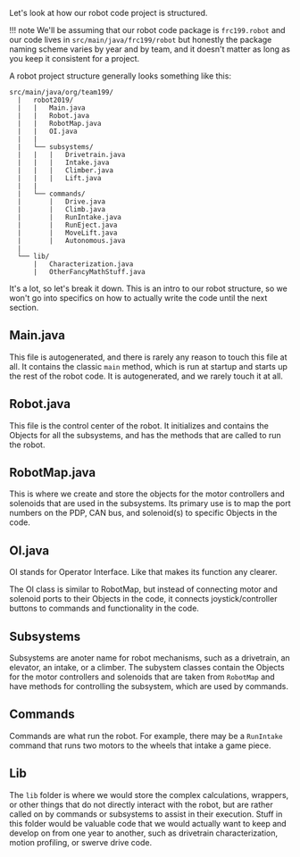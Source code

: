 Let's look at how our robot code project is structured.

!!! note
    We'll be assuming that our robot code package is `frc199.robot` and our code lives in `src/main/java/frc199/robot` but honestly the package naming scheme varies by year and by team, and it doesn't matter as long as you keep it consistent for a project.

A robot project structure generally looks something like this:
```
src/main/java/org/team199/
  |   robot2019/
  |   |   Main.java
  |   |   Robot.java
  |   |   RobotMap.java
  |   |   OI.java
  |   |
  |   └── subsystems/
  |   |   |   Drivetrain.java
  |   |   |   Intake.java
  |   |   |   Climber.java
  |   |   |   Lift.java
  |   |
  |   └── commands/
  |       |   Drive.java
  |       |   Climb.java
  |       |   RunIntake.java
  |       |   RunEject.java
  |       |   MoveLift.java
  |       |   Autonomous.java
  |
  └── lib/
      |   Characterization.java
      |   OtherFancyMathStuff.java
```
It's a lot, so let's break it down. This is an intro to our robot structure, so we won't go into specifics on how to actually write the code until the next section.

## Main.java
This file is autogenerated, and there is rarely any reason to touch this file at all. It contains the classic `main` method, which is run at startup and starts up the rest of the robot code.  It is autogenerated, and we rarely touch it at all.

## Robot.java
This file is the control center of the robot. It initializes and contains the Objects for all the subsystems, and has the methods that are called to run the robot.

## RobotMap.java
This is where we create and store the objects for the motor controllers and solenoids that are used in the subsystems. Its primary use is to map the port numbers on the PDP, CAN bus, and solenoid(s) to specific Objects in the code. 

## OI.java
OI stands for Operator Interface. Like that makes its function any clearer. 

The OI class is similar to RobotMap, but instead of connecting motor and solenoid ports to their Objects in the code, it connects joystick/controller buttons to commands and functionality in the code. 

## Subsystems
Subsystems are anoter name for robot mechanisms, such as a drivetrain, an elevator, an intake, or a climber. The subystem classes contain the Objects for the motor controllers and solenoids that are taken from `RobotMap` and have methods for controlling the subsystem, which are used by commands.

## Commands
Commands are what run the robot. For example, there may be a `RunIntake` command that runs two motors to the wheels that intake a game piece. 

## Lib
The `lib` folder is where we would store the complex calculations, wrappers, or other things that do not directly interact with the robot, but are rather called on by commands or subsystems to assist in their execution. Stuff in this folder would be valuable code that we would actually want to keep and develop on from one year to another, such as drivetrain characterization, motion profiling, or swerve drive code.